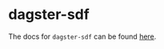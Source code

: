 # dagster-sdf

The docs for `dagster-sdf` can be found [here](https://docs.dagster.io/_apidocs/libraries/dagster-sdf).
